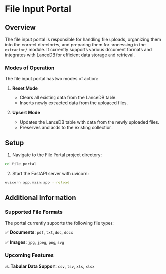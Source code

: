 # **File Input Portal**

## **Overview**
The file input portal is responsible for handling file uploads, organizing them into the correct directories, and preparing them for processing in the `extractor/` module. It currently supports various document formats and integrates with LanceDB for efficient data storage and retrieval.

### **Modes of Operation**
The file input portal has two modes of action:

1. **Reset Mode**
   - Clears all existing data from the LanceDB table.
   - Inserts newly extracted data from the uploaded files.

2. **Upsert Mode**
   - Updates the LanceDB table with data from the newly uploaded files.
   - Preserves and adds to the existing collection.

## **Setup**
1. Navigate to the File Portal project directory:
```zsh
cd file_portal
```

2. Start the FastAPI server with uvicorn:
```zsh
uvicorn app.main:app --reload
```

## **Additional Information**

### **Supported File Formats**
The portal currently supports the following file types:

✅ **Documents**: `pdf`, `txt`, `doc`, `docx`

✅ **Images**: `jpg`, `jpeg`, `png`, `svg`

### **Upcoming Features**
🔜 **Tabular Data Support**: `csv`, `tsv`, `xls`, `xlsx`
